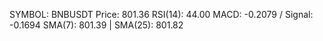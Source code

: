 SYMBOL: BNBUSDT
Price: 801.36
RSI(14): 44.00
MACD: -0.2079 / Signal: -0.1694
SMA(7): 801.39 | SMA(25): 801.82
